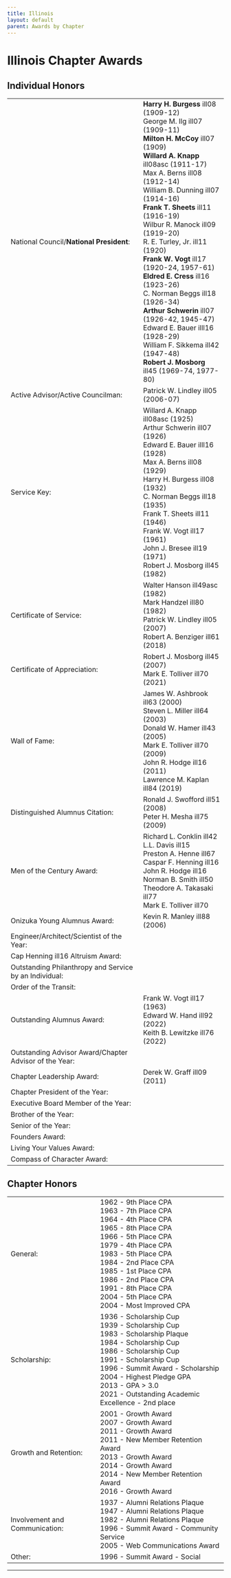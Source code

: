 ```yaml
---
title: Illinois
layout: default
parent: Awards by Chapter
---
```


<link rel="stylesheet" href="{{ '/assets/css/by_chapter.css' | relative_url }}">

# Illinois Chapter Awards

## Individual Honors

<table>
<tbody>
<tr>
<td>National Council/<b>National President</b>:</td>
<td><b>Harry H. Burgess</b> ill08 (1909-12)
<br>George M. Ilg ill07 (1909-11)
<br><b>Milton H. McCoy</b> ill07 (1909)
<br><b>Willard A. Knapp</b> ill08asc (1911-17)
<br>Max A. Berns ill08 (1912-14)
<br>William B. Dunning ill07 (1914-16)
<br><b>Frank T. Sheets</b> ill11 (1916-19)
<br>Wilbur R. Manock ill09 (1919-20)
<br>R. E. Turley, Jr. ill11 (1920)
<br><b>Frank W. Vogt</b> ill17 (1920-24, 1957-61)
<br><b>Eldred E. Cress</b> ill16 (1923-26)
<br>C. Norman Beggs ill18 (1926-34)
<br><b>Arthur Schwerin</b> ill07 (1926-42, 1945-47)
<br>Edward E. Bauer illl16 (1928-29)
<br>William F. Sikkema ill42 (1947-48)
<br><b>Robert J. Mosborg</b> ill45 (1969-74, 1977-80)
</td></tr>

<tr>
<td>Active Advisor/Active Councilman:</td>
<td>Patrick W. Lindley ill05 (2006-07)
</td></tr>

<tr>
<td>Service Key:</td>
<td>Willard A. Knapp ill08asc (1925)
<br>Arthur Schwerin ill07 (1926)
<br>Edward E. Bauer illl16 (1928)
<br>Max A. Berns ill08 (1929)
<br>Harry H. Burgess ill08 (1932)
<br>C. Norman Beggs ill18 (1935)
<br>Frank T. Sheets ill11 (1946)
<br>Frank W. Vogt ill17 (1961)
<br>John J. Bresee ill19 (1971)
<br>Robert J. Mosborg ill45 (1982)
</td></tr>

<tr>
<td>Certificate of Service:</td>
<td>Walter Hanson ill49asc (1982)
<br>Mark Handzel ill80 (1982)
<br>Patrick W. Lindley ill05 (2007)
<br>Robert A. Benziger ill61 (2018)
</td></tr>

<tr>
<td>Certificate of Appreciation:</td>
<td>Robert J. Mosborg ill45 (2007)
<br>Mark E. Tolliver ill70 (2021)
</td></tr>

<tr><td>Wall of Fame:</td>
<td>James W. Ashbrook ill63 (2000)
<br>Steven L. Miller ill64 (2003)
<br>Donald W. Hamer ill43 (2005)
<br>Mark E. Tolliver ill70 (2009)
<br>John R. Hodge ill16 (2011)
<br>Lawrence M. Kaplan ill84 (2019)
</td></tr>

<tr>
<td>Distinguished Alumnus Citation:</td>
<td>Ronald J. Swofford ill51 (2008)
<br>Peter H. Mesha ill75 (2009)
</td></tr>

<tr>
<td>Men of the Century Award:</td>
<td> Richard L. Conklin ill42
<br>L.L. Davis ill15
<br>Preston A. Henne ill67
<br>Caspar F. Henning ill16
<br>John R. Hodge ill16
<br>Norman B. Smith ill50
<br>Theodore A. Takasaki ill77
<br>Mark E. Tolliver ill70
</td></tr>

<tr>
<td>Onizuka Young Alumnus Award:</td>
<td>Kevin R. Manley ill88 (2006) 
</td></tr>

<tr>
<td>Engineer/Architect/Scientist of the Year:</td>
<td>
</td></tr>

<tr>
<td>Cap Henning ill16 Altruism Award:</td>
<td>
</td></tr>

<tr>
<td>Outstanding Philanthropy and Service by an Individual:</td>
<td>
</td></tr>

<tr>
<td>Order of the Transit:</td>
<td>
</td></tr>

<tr>
<td>Outstanding Alumnus Award:</td>
<td>Frank W. Vogt ill17 (1963)
<br>Edward W. Hand ill92 (2022)
<br>Keith B. Lewitzke ill76 (2022)
</td></tr>

<tr>
<td>Outstanding Advisor Award/Chapter Advisor of the Year:</td>
<td>
</td></tr>

<tr>
<td>Chapter Leadership Award:</td>
<td>Derek W. Graff ill09 (2011)
</td></tr>

<tr>
<td>Chapter President of the Year:</td>
<td>
</td></tr>

<tr>
<td>Executive Board Member of the Year:</td>
<td>
</td></tr>

<tr>
<td>Brother of the Year:</td>
<td>
</td></tr>

<tr>
<td>Senior of the Year:</td>
<td>
</td></tr>

<tr>
<td>Founders Award:</td>
<td>
</td></tr>

<tr>
<td>Living Your Values Award:</td>
<td>
</td></tr>

<tr>
<td>Compass of Character Award:</td>
<td>
</td></tr>

</tbody>
</table>

## Chapter Honors

<table>
<tbody>
<tr>
<td>General:</td>
<td>1962 - 9th Place CPA
<br>1963 - 7th Place CPA
<br>1964 - 4th Place CPA
<br>1965 - 8th Place CPA
<br>1966 - 5th Place CPA
<br>1979 - 4th Place CPA
<br>1983 - 5th Place CPA
<br>1984 - 2nd Place CPA
<br>1985 - 1st Place CPA
<br>1986 - 2nd Place CPA
<br>1991 - 8th Place CPA
<br>2004 - 5th Place CPA
<br>2004 - Most Improved CPA
</td></tr>

<tr>
<td>Scholarship:</td>
<td>1936 - Scholarship Cup
<br>1939 - Scholarship Cup
<br>1983 - Scholarship Plaque
<br>1984 - Scholarship Cup
<br>1986 - Scholarship Cup
<br>1991 - Scholarship Cup
<br>1996 - Summit Award - Scholarship
<br>2004 - Highest Pledge GPA
<br>2013 - GPA > 3.0
<br>2021 - Outstanding Academic Excellence - 2nd place
</td></tr>

<tr>
<td>Growth and Retention:</td>
<td>2001 - Growth Award
<br>2007 - Growth Award
<br>2011 - Growth Award
<br>2011 - New Member Retention Award
<br>2013 - Growth Award
<br>2014 - Growth Award
<br>2014 - New Member Retention Award
<br>2016 - Growth Award
</td></tr>

<tr>
<td>Involvement and Communication:</td>
<td>1937 - Alumni Relations Plaque
<br>1947 - Alumni Relations Plaque
<br>1982 - Alumni Relations Plaque
<br>1996 - Summit Award - Community Service
<br>2005 - Web Communications Award
</td></tr>

<tr>
<td>Other:</td>
<td>1996 - Summit Award - Social
</td></tr>
</tbody>
</table>

---
